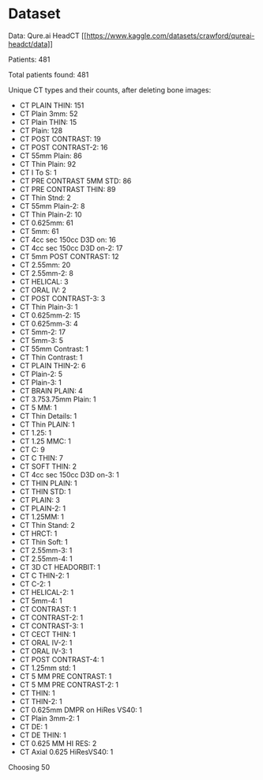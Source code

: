 # Dataset

Data: Qure.ai HeadCT [[https://www.kaggle.com/datasets/crawford/qureai-headct/data]]

Patients: 481

Total patients found: 481

Unique CT types and their counts, after deleting bone images:

- CT PLAIN THIN: 151
- CT Plain 3mm: 52
- CT Plain THIN: 15
- CT Plain: 128
- CT POST CONTRAST: 19
- CT POST CONTRAST-2: 16
- CT 55mm Plain: 86
- CT Thin Plain: 92
- CT I To S: 1
- CT PRE CONTRAST 5MM STD: 86
- CT PRE CONTRAST THIN: 89
- CT Thin Stnd: 2
- CT 55mm Plain-2: 8
- CT Thin Plain-2: 10
- CT 0.625mm: 61
- CT 5mm: 61
- CT 4cc sec 150cc D3D on: 16
- CT 4cc sec 150cc D3D on-2: 17
- CT 5mm POST CONTRAST: 12
- CT 2.55mm: 20
- CT 2.55mm-2: 8
- CT HELICAL: 3
- CT ORAL IV: 2
- CT POST CONTRAST-3: 3
- CT Thin Plain-3: 1
- CT 0.625mm-2: 15
- CT 0.625mm-3: 4
- CT 5mm-2: 17
- CT 5mm-3: 5
- CT 55mm Contrast: 1
- CT Thin Contrast: 1
- CT PLAIN THIN-2: 6
- CT Plain-2: 5
- CT Plain-3: 1
- CT BRAIN PLAIN: 4
- CT 3.753.75mm Plain: 1
- CT 5 MM: 1
- CT Thin Details: 1
- CT Thin PLAIN: 1
- CT 1.25: 1
- CT 1.25 MMC: 1
- CT C: 9
- CT C THIN: 7
- CT SOFT THIN: 2
- CT 4cc sec 150cc D3D on-3: 1
- CT THIN PLAIN: 1
- CT THIN STD: 1
- CT PLAIN: 3
- CT PLAIN-2: 1
- CT 1.25MM: 1
- CT Thin Stand: 2
- CT HRCT: 1
- CT Thin Soft: 1
- CT 2.55mm-3: 1
- CT 2.55mm-4: 1
- CT 3D CT HEADORBIT: 1
- CT C THIN-2: 1
- CT C-2: 1
- CT HELICAL-2: 1
- CT 5mm-4: 1
- CT CONTRAST: 1
- CT CONTRAST-2: 1
- CT CONTRAST-3: 1
- CT CECT THIN: 1
- CT ORAL IV-2: 1
- CT ORAL IV-3: 1
- CT POST CONTRAST-4: 1
- CT 1.25mm std: 1
- CT 5 MM PRE CONTRAST: 1
- CT 5 MM PRE CONTRAST-2: 1
- CT THIN: 1
- CT THIN-2: 1
- CT 0.625mm DMPR on HiRes VS40: 1
- CT Plain 3mm-2: 1
- CT DE: 1
- CT DE THIN: 1
- CT 0.625 MM HI RES: 2
- CT Axial 0.625 HiResVS40: 1

Choosing 50
